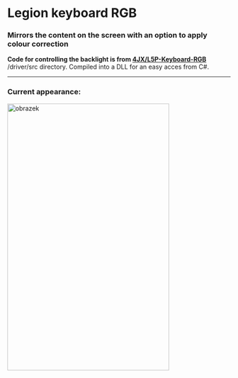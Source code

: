 # Legion keyboard RGB

### Mirrors the content on the screen with an option to apply colour correction 

**Code for controlling the backlight is from [4JX/L5P-Keyboard-RGB](https://github.com/4JX/L5P-Keyboard-RGB)** /driver/src directory. Compiled into a DLL for an easy acces from C#.

---
### Current appearance:
<img width="365" height="603" alt="obrazek" src="https://github.com/user-attachments/assets/cc94c8e9-09e9-48f9-bb04-344ce9418b4a" />

